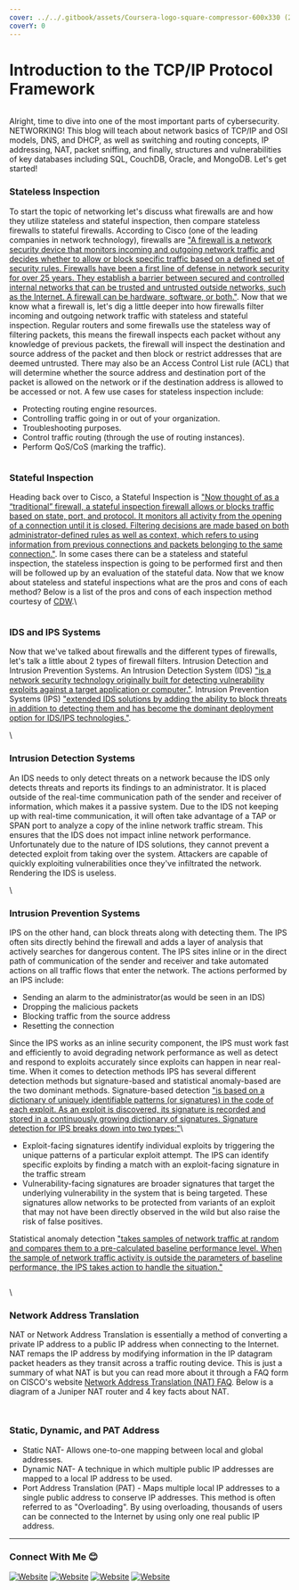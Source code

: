 ```yaml
---
cover: ../../.gitbook/assets/Coursera-logo-square-compressor-600x330 (2).png
coverY: 0
---
```


# Introduction to the TCP/IP Protocol Framework

<figure><img src="https://1.bp.blogspot.com/-n9EozspLgds/X4hRjzryqWI/AAAAAAAAAbc/WkUoZ0l1QOwum-y81BPLhI7QtLaKuCbSQCNcBGAsYHQ/s0/Introduction%2Bto%2BCybersecurity%2BTools%2B%26%2BCyber%2BAttacks.png" alt=""><figcaption></figcaption></figure>

Alright, time to dive into one of the most important parts of cybersecurity. NETWORKING! This blog will teach about network basics of TCP/IP and OSI models, DNS, and DHCP, as well as switching and routing concepts, IP addressing, NAT, packet sniffing, and finally, structures and vulnerabilities of key databases including SQL, CouchDB, Oracle, and MongoDB. Let's get started!

### Stateless Inspection <a href="#stateless-inspection" id="stateless-inspection"></a>

To start the topic of networking let's discuss what firewalls are and how they utilize stateless and stateful inspection, then compare stateless firewalls to stateful firewalls. According to Cisco (one of the leading companies in network technology), firewalls are ["A firewall is a network security device that monitors incoming and outgoing network traffic and decides whether to allow or block specific traffic based on a defined set of security rules. Firewalls have been a first line of defense in network security for over 25 years. They establish a barrier between secured and controlled internal networks that can be trusted and untrusted outside networks, such as the Internet. A firewall can be hardware, software, or both."](https://www.cisco.com/c/en/us/products/security/firewalls/what-is-a-firewall.html). Now that we know what a firewall is, let's dig a little deeper into how firewalls filter incoming and outgoing network traffic with stateless and stateful inspection. Regular routers and some firewalls use the stateless way of filtering packets, this means the firewall inspects each packet without any knowledge of previous packets, the firewall will inspect the destination and source address of the packet and then block or restrict addresses that are deemed untrusted. There may also be an Access Control List rule (ACL) that will determine whether the source address and destination port of the packet is allowed on the network or if the destination address is allowed to be accessed or not. A few use cases for stateless inspection include:

* Protecting routing engine resources.
* Controlling traffic going in or out of your organization.
* Troubleshooting purposes.
* Control traffic routing (through the use of routing instances).
* Perform QoS/CoS (marking the traffic).

<figure><img src="https://1.bp.blogspot.com/-Plax-qDFvd0/X4hqY2HL6zI/AAAAAAAAAbw/1nDrm9sX4m4RzZqN4wBJerbhkN2juDdDQCNcBGAsYHQ/s0/2020-10-15%2B11_26_53-Meet%2B-%2Bpsc-oknk-aor%2B-%2BBrave.png" alt=""><figcaption></figcaption></figure>

### Stateful Inspection <a href="#stateful-inspection" id="stateful-inspection"></a>

Heading back over to Cisco, a Stateful Inspection is ["Now thought of as a “traditional” firewall, a stateful inspection firewall allows or blocks traffic based on state, port, and protocol. It monitors all activity from the opening of a connection until it is closed. Filtering decisions are made based on both administrator-defined rules as well as context, which refers to using information from previous connections and packets belonging to the same connection."](https://www.cisco.com/c/en/us/products/security/firewalls/what-is-a-firewall.html). In some cases there can be a stateless and stateful inspection, the stateless inspection is going to be performed first and then will be followed up by an evaluation of the stateful data. Now that we know about stateless and stateful inspections what are the pros and cons of each method? Below is a list of the pros and cons of each inspection method courtesy of [CDW](https://www.cdw.com/content/cdw/en/articles/security/2019/04/29/stateful-versus-stateless-firewalls.html).\


<figure><img src="https://1.bp.blogspot.com/-synnIT0Ty3Q/X4oe7p0iUqI/AAAAAAAAAcU/SXdlNJfdT2EOUzb1M5uYr0LEHANuvA5ugCNcBGAsYHQ/s0/2020-10-16%2B18_29_33-Stateful%2Bvs%2BStateless%2BFirewalls%2B-%2BWhat%27s%2Bthe%2BDifference_%2B_%2BCDW%2B-%2BBrave.png" alt=""><figcaption></figcaption></figure>

### IDS and IPS Systems <a href="#ids-and-ips-systems" id="ids-and-ips-systems"></a>

Now that we've talked about firewalls and the different types of firewalls, let's talk a little about 2 types of firewall filters. Intrusion Detection and Intrusion Prevention Systems. An Intrusion Detection System (IDS) ["is a network security technology originally built for detecting vulnerability exploits against a target application or computer."](https://www.paloaltonetworks.com/cyberpedia/what-is-an-intrusion-detection-system-ids). Intrusion Prevention Systems (IPS) ["extended IDS solutions by adding the ability to block threats in addition to detecting them and has become the dominant deployment option for IDS/IPS technologies."](https://www.paloaltonetworks.com/cyberpedia/what-is-an-intrusion-detection-system-ids).

\


### Intrusion Detection Systems <a href="#intrusion-detection-systems" id="intrusion-detection-systems"></a>

An IDS needs to only detect threats on a network because the IDS only detects threats and reports its findings to an administrator. It is placed outside of the real-time communication path of the sender and receiver of information, which makes it a passive system. Due to the IDS not keeping up with real-time communication, it will often take advantage of a TAP or SPAN port to analyze a copy of the inline network traffic stream. This ensures that the IDS does not impact inline network performance. Unfortunately due to the nature of IDS solutions, they cannot prevent a detected exploit from taking over the system. Attackers are capable of quickly exploiting vulnerabilities once they've infiltrated the network. Rendering the IDS is useless.

\


### Intrusion Prevention Systems <a href="#intrusion-prevention-systems" id="intrusion-prevention-systems"></a>

IPS on the other hand, can block threats along with detecting them. The IPS often sits directly behind the firewall and adds a layer of analysis that actively searches for dangerous content. The IPS sites inline or in the direct path of communication of the sender and receiver and take automated actions on all traffic flows that enter the network. The actions performed by an IPS include:

* Sending an alarm to the administrator(as would be seen in an IDS)
* Dropping the malicious packets
* Blocking traffic from the source address
* Resetting the connection

Since the IPS works as an inline security component, the IPS must work fast and efficiently to avoid degrading network performance as well as detect and respond to exploits accurately since exploits can happen in near real-time. When it comes to detection methods IPS has several different detection methods but signature-based and statistical anomaly-based are the two dominant methods. Signature-based detection ["is based on a dictionary of uniquely identifiable patterns (or signatures) in the code of each exploit. As an exploit is discovered, its signature is recorded and stored in a continuously growing dictionary of signatures. Signature detection for IPS breaks down into two types:"](https://www.paloaltonetworks.com/cyberpedia/what-is-an-intrusion-prevention-system-ips)\


* Exploit-facing signatures identify individual exploits by triggering the unique patterns of a particular exploit attempt. The IPS can identify specific exploits by finding a match with an exploit-facing signature in the traffic stream
* Vulnerability-facing signatures are broader signatures that target the underlying vulnerability in the system that is being targeted. These signatures allow networks to be protected from variants of an exploit that may not have been directly observed in the wild but also raise the risk of false positives.

Statistical anomaly detection ["takes samples of network traffic at random and compares them to a pre-calculated baseline performance level. When the sample of network traffic activity is outside the parameters of baseline performance, the IPS takes action to handle the situation."](https://www.paloaltonetworks.com/cyberpedia/what-is-an-intrusion-prevention-system-ips)

<figure><img src="https://1.bp.blogspot.com/-lJd-kS_8X_c/X7Ml90BKByI/AAAAAAAAAjg/Ao6uFLgMNxswPZbYOu1t726BIxgxyWrJQCNcBGAsYHQ/s0/2020-11-16%2B20_00_53-The%2BDifference%2Bbetween%2BIDS%2Band%2BIPS%2BSystems%2B_%2BCoursera%2B-%2BBrave.png" alt=""><figcaption></figcaption></figure>

\


### Network Address Translation <a href="#network-address-translation" id="network-address-translation"></a>

NAT or Network Address Translation is essentially a method of converting a private IP address to a public IP address when connecting to the Internet. NAT remaps the IP address by modifying information in the IP datagram packet headers as they transit across a traffic routing device. This is just a summary of what NAT is but you can read more about it through a FAQ form on CISCO's website [Network Address Translation (NAT) FAQ](https://www.cisco.com/c/en/us/support/docs/ip/network-address-translation-nat/26704-nat-faq-00.html). Below is a diagram of a Juniper NAT router and 4 key facts about NAT.

<figure><img src="../../.gitbook/assets/2020-11-16_21_09_35-Network_Address_Translation___Coursera_-_Brave-transformed.png" alt=""><figcaption></figcaption></figure>

<figure><img src="https://1.bp.blogspot.com/-1uf45QYEek4/X7M9Ey_UZlI/AAAAAAAAAj4/QWhlYhsOx7cZj9lsEadV7lWJ1HIBH_yzQCNcBGAsYHQ/s0/2020-11-16%2B22_00_58-Network%2BAddress%2BTranslation%2B_%2BCoursera%2B-%2BBrave.png" alt=""><figcaption></figcaption></figure>

### Static, Dynamic, and PAT Address <a href="#static-dynamic-and-pat-address" id="static-dynamic-and-pat-address"></a>

* Static NAT- Allows one-to-one mapping between local and global addresses.
* Dynamic NAT- A technique in which multiple public IP addresses are mapped to a local IP address to be used.
* Port Address Translation (PAT) - Maps multiple local IP addresses to a single public address to conserve IP addresses. This method is often referred to as "Overloading". By using overloading, thousands of users can be connected to the Internet by using only one real public IP address.

***

### Connect With Me 😊 <a href="#connect-with-me" id="connect-with-me"></a>

[![Website](https://img.shields.io/website?label=IAANSec\&style=for-the-badge\&url=https%3A%2F%2Fiaansec.com\&color=green)](https://iaansec.com/) [![Website](https://img.shields.io/website?label=dev.to\&style=for-the-badge\&url=https%3A%2F%2Fdev.to/l0wk3y\&color=orange)](https://dev.to/l0wk3y) [![Website](https://img.shields.io/website?label=GitHub\&style=for-the-badge\&url=https%3A%2F%2Fgithub.com/l0wk3y\&color=yellow)](https://github.com/L0WK3Y-IAAN) [![Website](https://img.shields.io/website?label=LinkedIn\&style=for-the-badge\&url=https%3A%2F%2Flinkedin.com/in/l0wk3yiaansec\&color=blue)](https://www.linkedin.com/in/l0wk3yiaansec)
